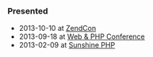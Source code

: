 ### Presented

 * 2013-10-10 at [ZendCon](http://joind.in/talk/view/9101)
 * 2013-09-18 at [Web & PHP Conference](https://joind.in/talk/view/8870)
 * 2013-02-09 at [Sunshine PHP](https://joind.in/talk/view/8021)
